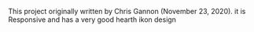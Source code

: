 This project originally written by Chris Gannon
(November 23, 2020). it is Responsive and has a very good hearth ikon design
